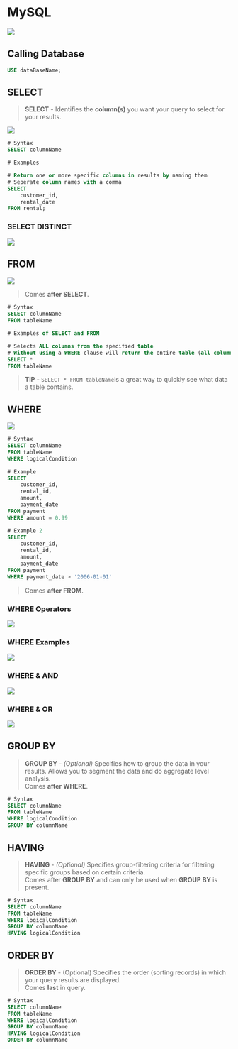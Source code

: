 # MySQL

![](../.gitbook/assets/big6%20%281%29.png)

## Calling Database

```sql
USE dataBaseName;
```

## SELECT

> **SELECT** - Identifies the **column\(s\)** you want your query to select for your results.

![](../.gitbook/assets/select%20%281%29.png)

```sql
# Syntax
SELECT columnName
```

```sql
# Examples

# Return one or more specific columns in results by naming them
# Seperate column names with a comma
SELECT
    customer_id,
    rental_date
FROM rental;
```

### SELECT DISTINCT

![](../.gitbook/assets/selectdistinct.png)

## FROM

![](../.gitbook/assets/from.png)

> Comes **after** **SELECT**.

```sql
# Syntax
SELECT columnName 
FROM tableName
```

```sql
# Examples of SELECT and FROM

# Selects ALL columns from the specified table
# Without using a WHERE clause will return the entire table (all columns, all rows)
SELECT * 
FROM tableName
```

> **TIP** - `SELECT * FROM tableName`is a great way to quickly see what data a table contains.

## WHERE

![](../.gitbook/assets/where.png)

```sql
# Syntax
SELECT columnName 
FROM tableName 
WHERE logicalCondition

# Example
SELECT
	customer_id,
    rental_id,
    amount,
    payment_date
FROM payment
WHERE amount = 0.99

# Example 2
SELECT
	customer_id,
    rental_id,
    amount,
    payment_date
FROM payment
WHERE payment_date > '2006-01-01'
```

> Comes **after** **FROM**.

### WHERE Operators

![](../.gitbook/assets/where%20%281%29.png)

### WHERE Examples

![](../.gitbook/assets/where2.png)

### WHERE & AND

![](../.gitbook/assets/whereandand.png)

### WHERE & OR

![](../.gitbook/assets/2019-07-17.png)

## GROUP BY

> **GROUP BY** - _\(Optional\)_ Specifies how to group the data in your results. Allows you to segment the data and do aggregate level analysis.  
> Comes **after** **WHERE**.

```sql
# Syntax
SELECT columnName 
FROM tableName 
WHERE logicalCondition 
GROUP BY columnName
```

## HAVING

> **HAVING** - _\(Optional\)_ Specifies group-filtering criteria for filtering specific groups based on certain criteria.   
>  Comes after **GROUP BY** and can only be used when **GROUP BY** is present.

```sql
# Syntax
SELECT columnName 
FROM tableName 
WHERE logicalCondition 
GROUP BY columnName 
HAVING logicalCondition
```

## ORDER BY

> **ORDER BY** - \(Optional\) Specifies the order \(sorting records\) in which your query results are displayed.   
> Comes **last** in query.

```sql
# Syntax
SELECT columnName 
FROM tableName 
WHERE logicalCondition 
GROUP BY columnName 
HAVING logicalCondition 
ORDER BY columnName
```

